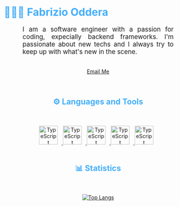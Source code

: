 <h1 style="color: #44AEFB;"> 👨🏻‍💻 Fabrizio Oddera </h1>

<p align:"center" style="text-align: justify; margin: 0 50px; font-size: 17px;" >
    I am a software engineer with a passion for coding, expecially backend frameworks. I'm passionate about new techs and I always try to keep up with what's new in the scene.
<br>
<br>
<div align="center">

[Email Me](mailto:fabrizioddera@gmail.com)
</div>
</p>    
<br>
<!-- Languages and Tools -->
<div align="center" style="display:block;">

<h2 style="color: #44AEFB">⚙️ Languages and Tools</h2>
<br>
<br>
<a href="https://spring.io/" target="_blank" rel="noreferrer">
      <img  alt="TypeScript" height="50px" style="padding-right:10px; ;" src="https://cdn.jsdelivr.net/gh/devicons/devicon/icons/spring/spring-original-wordmark.svg"/>
</a>
<a href="https://www.java.com/" target="_blank" rel="noreferrer">
      <img  alt="TypeScript" height="50px" style="padding-right:10px; ;" src="https://cdn.jsdelivr.net/gh/devicons/devicon/icons/java/java-original.svg"/>
</a>
<a href="https://www.mongodb.com/" target="_blank" rel="noreferrer">
      <img  alt="TypeScript" height="50px" style="padding-right:10px; ;" src="https://cdn.jsdelivr.net/gh/devicons/devicon/icons/mongodb/mongodb-original-wordmark.svg"/>
</a>
<a href="https://www.oracle.com/it/database/" target="_blank" rel="noreferrer">
      <img  alt="TypeScript" height="50px" style="padding-right:10px; ;" src="https://cdn.jsdelivr.net/gh/devicons/devicon/icons/oracle/oracle-original.svg"/>
</a>
<a href="https://www.python.org/" target="_blank" rel="noreferrer">
      <img  alt="TypeScript" height="50px" style="padding-right:10px; ;" src="https://cdn.jsdelivr.net/gh/devicons/devicon/icons/python/python-original.svg"/>
</a>
<br>
<br>

<h2 style="color: #44AEFB">📊 Statistics</h2>

<br>

[![Top Langs](https://github-readme-stats.vercel.app/api/top-langs/?username=fabrizioddera&exclude_repo=DropBox2.0&layout=compact&theme=algolia&border_radius=20)](https://github.com/fabrizioddera/github-readme-stats)

</div>
